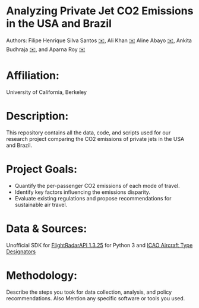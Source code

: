 # Analyzing Private Jet CO2 Emissions in the USA and Brazil
Authors:
Filipe Henrique Silva Santos [✉️](<filipe@berkeley.edu>),
Ali Khan [✉️](<alikhan447@berkeley.edu>)
Aline Abayo [✉️](<aline.abayo@berkeley.edu>),
Ankita Budhraja [✉️](<ankita_budhraja@berkeley.edu>), and 
Aparna Roy [✉️](<aparna_roy@berkeley.edu>)


# Affiliation:
University of California, Berkeley

# Description:
This repository contains all the data, code, and scripts used for our research project comparing the CO2 emissions of private jets in the USA and Brazil.

# Project Goals:

- Quantify the per-passenger CO2 emissions of each mode of travel.
- Identify key factors influencing the emissions disparity.
- Evaluate existing regulations and propose recommendations for sustainable air travel.

# Data & Sources:

Unofficial SDK for [FlightRadarAPI 1.3.25](https://pypi.org/project/FlightRadarAPI/#description) for Python 3 and [ICAO Aircraft Type Designators](https://www.icao.int/publications/DOC8643/Pages/Search.aspx)
 
# Methodology:

Describe the steps you took for data collection, analysis, and policy recommendations.
Also Mention any specific software or tools you used.



